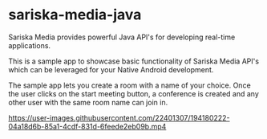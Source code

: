 # sariska-media-java

Sariska Media provides powerful Java API's for developing real-time applications.

This is a sample app to showcase basic functionality of Sariska Media API's which can be leveraged for your Native Android development.

The sample app lets you create a room with a name of your choice. Once the user clicks on the start meeting button, a conference is created and any other user with the same room name can join in. 


https://user-images.githubusercontent.com/22401307/194180222-04a18d6b-85a1-4cdf-831d-6feede2eb09b.mp4
